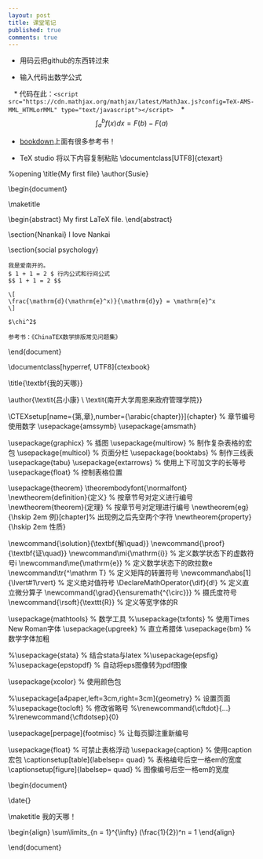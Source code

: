 ```yaml
---
layout: post
title: 课堂笔记
published: true
comments: true
---
```



* 用码云把github的东西转过来

* 输入代码出数学公式
    
    * 代码在此：`<script src="https://cdn.mathjax.org/mathjax/latest/MathJax.js?config=TeX-AMS-MML_HTMLorMML" type="text/javascript"></script>`
    * $$ \int^b_a f(x)dx=F(b)-F(a) $$

*  [bookdown](https://bookdown.org/)上面有很多参考书！

* TeX studio
将以下内容复制粘贴
\documentclass[UTF8]{ctexart} 

%opening
\title{My first file}
\author{Susie}

\begin{document}

\maketitle

\begin{abstract}
    My first LaTeX file.
\end{abstract}

\section{Nnankai}
    I love Nankai
    
\section{social psychology}

    我是爱南开的。
    $ 1 + 1 = 2 $ 行内公式和行间公式
    $$ 1 + 1 = 2 $$ 
    
    \[
    \frac{\mathrm{d}(\mathrm{e}^x)}{\mathrm{d}y} = \mathrm{e}^x
    \]
    
    $\chi^2$
    
    参考书：《ChinaTEX数学排版常见问题集》
    
\end{document}


\documentclass[hyperref, UTF8]{ctexbook}

\title{\textbf{我的天哪}}

\author{\textit{吕小康} \ \textit{南开大学周恩来政府管理学院}}

\CTEXsetup[name={第,章},number={\arabic{chapter}}]{chapter} % 章节编号使用数字 \usepackage{amssymb} \usepackage{amsmath}

\usepackage{graphicx} % 插图 \usepackage{multirow} % 制作复杂表格的宏包 \usepackage{multicol} % 页面分栏 \usepackage{booktabs} % 制作三线表 \usepackage{tabu} \usepackage{extarrows} % 使用上下可加文字的长等号 \usepackage{float} % 控制表格位置

\usepackage{theorem} \theorembodyfont{\normalfont} \newtheorem{definition}{定义} % 按章节号对定义进行编号 \newtheorem{theorem}{定理} % 按章节号对定理进行编号 \newtheorem{eg}{\hskip 2em 例}[chapter]% 出现例之后先空两个字符 \newtheorem{property}{\hskip 2em 性质}

\newcommand{\solution}{\textbf{解\quad}} \newcommand{\proof}{\textbf{证\quad}} \newcommand\mi{\mathrm{i}} % 定义数学状态下的虚数符号i \newcommand\me{\mathrm{e}} % 定义数学状态下的欧拉数e \newcommand\tr{^\mathrm T} % 定义矩阵的转置符号 \newcommand\abs[1]{\lvert#1\rvert} % 定义绝对值符号 \DeclareMathOperator{\dif}{d!} % 定义直立微分算子 \newcommand{\grad}{\ensuremath{^{\circ}}} % 摄氏度符号 \newcommand{\rsoft}{\texttt{R}} % 定义等宽字体的R

\usepackage{mathtools} % 数学工具 %\usepackage{txfonts} % 使用Times New Roman字体 \usepackage{upgreek} % 直立希腊体 \usepackage{bm} % 数学字体加粗

%\usepackage{stata} % 结合stata与latex %\usepackage{epsfig} %\usepackage{epstopdf} % 自动将eps图像转为pdf图像

\usepackage{xcolor} % 使用颜色包

%\usepackage[a4paper,left=3cm,right=3cm]{geometry} % 设置页面 %\usepackage{tocloft} % 修改省略号 %\renewcommand{\cftdot}{…} %\renewcommand{\cftdotsep}{0}

\usepackage[perpage]{footmisc} % 让每页脚注重新编号

\usepackage{float} % 可禁止表格浮动 \usepackage{caption} % 使用caption宏包 \captionsetup[table]{labelsep= quad} % 表格编号后空一格em的宽度 \captionsetup[figure]{labelsep= quad} % 图像编号后空一格em的宽度

\begin{document}

\date{}

\maketitle
我的天哪！

\begin{align}
\sum\limits_{n = 1}^{\infty} (\frac{1}{2})^n = 1
\end{align}


\end{document}
